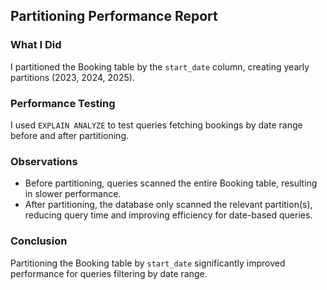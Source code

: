 ## Partitioning Performance Report

### What I Did
I partitioned the Booking table by the `start_date` column, creating yearly partitions (2023, 2024, 2025).

### Performance Testing
I used `EXPLAIN ANALYZE` to test queries fetching bookings by date range before and after partitioning.

### Observations
- Before partitioning, queries scanned the entire Booking table, resulting in slower performance.
- After partitioning, the database only scanned the relevant partition(s), reducing query time and improving efficiency for date-based queries.

### Conclusion
Partitioning the Booking table by `start_date` significantly improved performance for queries filtering by date range.